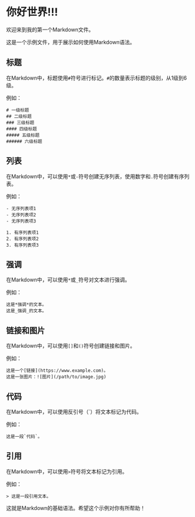 # 你好世界!!!

欢迎来到我的第一个Markdown文件。

这是一个示例文件，用于展示如何使用Markdown语法。

## 标题

在Markdown中，标题使用`#`符号进行标记。`#`的数量表示标题的级别，从1级到6级。

例如：

```
# 一级标题
## 二级标题
### 三级标题
#### 四级标题
##### 五级标题
###### 六级标题
```

## 列表

在Markdown中，可以使用`*`或`-`符号创建无序列表，使用数字和`.`符号创建有序列表。

例如：

```
- 无序列表项1
- 无序列表项2
- 无序列表项3

1. 有序列表项1
2. 有序列表项2
3. 有序列表项3
```

## 强调

在Markdown中，可以使用`*`或`_`符号对文本进行强调。

例如：

```
这是*强调*的文本。
这是_强调_的文本。
```

## 链接和图片

在Markdown中，可以使用`[]`和`()`符号创建链接和图片。

例如：

```
这是一个[链接](https://www.example.com)。
这是一张图片：![图片](/path/to/image.jpg)
```

## 代码

在Markdown中，可以使用反引号（`）将文本标记为代码。

例如：

```
这是一段`代码`。
```

## 引用

在Markdown中，可以使用`>`符号将文本标记为引用。

例如：

```
> 这是一段引用文本。
```

这就是Markdown的基础语法。希望这个示例对你有所帮助！

